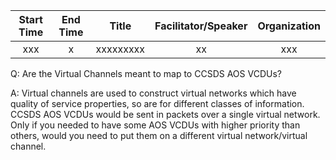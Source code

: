 | Start Time   | End Time  | Title  | Facilitator/Speaker  | Organization  |
|:---:|:---:|:---:|:---:|:---:|
| xxx | x | xxxxxxxxx | xx | xxx |

Q: Are the Virtual Channels meant to map to CCSDS AOS VCDUs?

A: Virtual channels are used to construct virtual networks which have quality of service properties, so are for different classes of information. CCSDS AOS VCDUs would be sent in packets over a single virtual network. Only if you needed to have some AOS VCDUs with higher priority than others, would you need to put them on a different virtual network/virtual channel.

